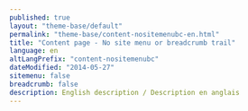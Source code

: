 ```yaml
---
published: true
layout: "theme-base/default"
permalink: "theme-base/content-nositemenubc-en.html"
title: "Content page - No site menu or breadcrumb trail"
language: en
altLangPrefix: "content-nositemenubc"
dateModified: "2014-05-27"
sitemenu: false
breadcrumb: false
description: English description / Description en anglais
---
```


